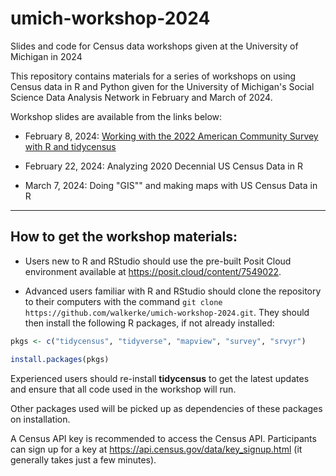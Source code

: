 # umich-workshop-2024

Slides and code for Census data workshops given at the University of Michigan in 2024

This repository contains materials for a series of workshops on using Census data in R and Python given for the University of Michigan's Social Science Data Analysis Network in February and March of 2024.  

Workshop slides are available from the links below:

* February 8, 2024: [Working with the 2022 American Community Survey with R and tidycensus](https://walker-data.com/umich-workshop-2024/acs-2022/)

* February 22, 2024: Analyzing 2020 Decennial US Census Data in R

* March 7, 2024: Doing "GIS"" and making maps with US Census Data in R

---

## How to get the workshop materials: 

- Users new to R and RStudio should use the pre-built Posit Cloud environment available at https://posit.cloud/content/7549022.  

- Advanced users familiar with R and RStudio should clone the repository to their computers with the command `git clone https://github.com/walkerke/umich-workshop-2024.git`.  They should then install the following R packages, if not already installed:

```r
pkgs <- c("tidycensus", "tidyverse", "mapview", "survey", "srvyr")

install.packages(pkgs)
```

Experienced users should re-install __tidycensus__ to get the latest updates and ensure that all code used in the workshop will run.  

Other packages used will be picked up as dependencies of these packages on installation. 

A Census API key is recommended to access the Census API.  Participants can sign up for a key at https://api.census.gov/data/key_signup.html (it generally takes just a few minutes). 


